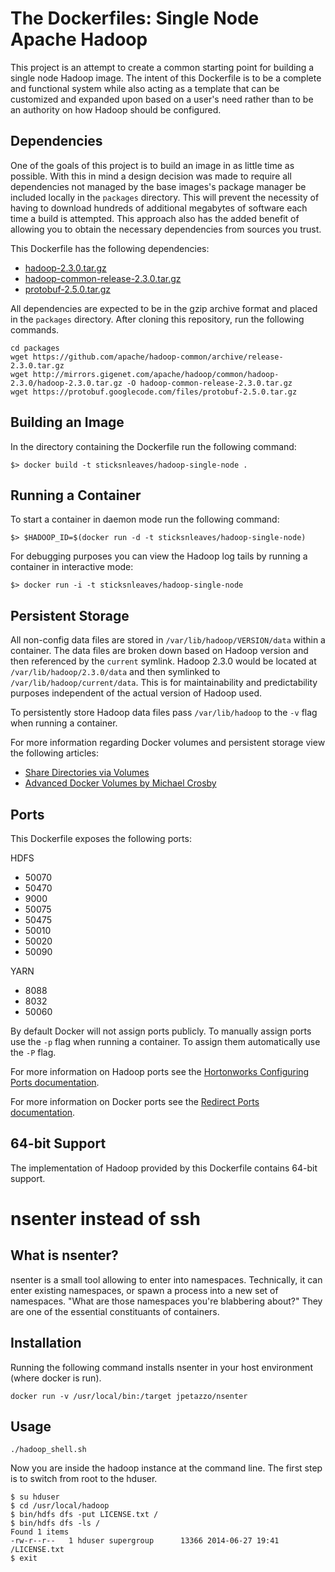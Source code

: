 # The Dockerfiles: Single Node Apache Hadoop

This project is an attempt to create a common starting point for building a single node Hadoop image. The intent of this Dockerfile is to be a complete and functional system while also acting as a template that can be customized and expanded upon based on a user's need rather than to be an authority on how Hadoop should be configured.

## Dependencies

One of the goals of this project is to build an image in as little time as possible. With this in mind a design decision was made to require all dependencies not managed by the base images's package manager be included locally in the ```packages``` directory. This will prevent the necessity of having to download hundreds of additional megabytes of software each time a build is attempted. This approach also has the added benefit of allowing you to obtain the necessary dependencies from sources you trust.

This Dockerfile has the following dependencies:

* [hadoop-2.3.0.tar.gz](http://www.apache.org/dyn/closer.cgi/hadoop/common/)
* [hadoop-common-release-2.3.0.tar.gz](https://github.com/apache/hadoop-common/releases)
* [protobuf-2.5.0.tar.gz](https://code.google.com/p/protobuf/downloads/detail?name=protobuf-2.5.0.tar.gz&can=2&q=)

All dependencies are expected to be in the gzip archive format and placed in the ```packages``` directory. After cloning
this repository, run the following commands.

```
cd packages
wget https://github.com/apache/hadoop-common/archive/release-2.3.0.tar.gz
wget http://mirrors.gigenet.com/apache/hadoop/common/hadoop-2.3.0/hadoop-2.3.0.tar.gz -O hadoop-common-release-2.3.0.tar.gz
wget https://protobuf.googlecode.com/files/protobuf-2.5.0.tar.gz
```

## Building an Image

In the directory containing the Dockerfile run the following command:

```$> docker build -t sticksnleaves/hadoop-single-node .```

## Running a Container

To start a container in daemon mode run the following command:

```$> $HADOOP_ID=$(docker run -d -t sticksnleaves/hadoop-single-node)```

For debugging purposes you can view the Hadoop log tails by running a container in interactive mode:

```$> docker run -i -t sticksnleaves/hadoop-single-node```

## Persistent Storage

All non-config data files are stored in ```/var/lib/hadoop/VERSION/data``` within a container. The data files are broken down based on Hadoop version and then referenced by the ```current``` symlink. Hadoop 2.3.0 would be located at ```/var/lib/hadoop/2.3.0/data``` and then symlinked to ```/var/lib/hadoop/current/data```. This is for maintainability and predictability purposes independent of the actual version of Hadoop used.

To persistently store Hadoop data files pass ```/var/lib/hadoop``` to the ```-v``` flag when running a container.

For more information regarding Docker volumes and persistent storage view the following articles:

* [Share Directories via Volumes](http://docs.docker.io/en/latest/use/working_with_volumes/)
* [Advanced Docker Volumes by Michael Crosby](http://crosbymichael.com/advanced-docker-volumes.html)

## Ports

This Dockerfile exposes the following ports:

HDFS
* 50070
* 50470
* 9000
* 50075
* 50475
* 50010
* 50020
* 50090

YARN
* 8088
* 8032
* 50060

By default Docker will not assign ports publicly. To manually assign ports use the ```-p``` flag when running a container. To assign them automatically use the ```-P``` flag.

For more information on Hadoop ports see the [Hortonworks Configuring Ports documentation](http://docs.hortonworks.com/HDPDocuments/HDP2/HDP-2.0.9.1/bk_reference/content/reference_chap2.html).

For more information on Docker ports see the [Redirect Ports documentation](http://docs.docker.io/en/latest/use/port_redirection/).

## 64-bit Support

The implementation of Hadoop provided by this Dockerfile contains 64-bit support.

# nsenter instead of ssh

## What is nsenter?

nsenter is a small tool allowing to enter into namespaces. Technically, it can enter existing 
namespaces, or spawn a process into a new set of namespaces. "What are those namespaces you're 
blabbering about?" They are one of the essential constituants of containers.

## Installation

Running the following command installs nsenter in your host environment (where docker is run).

```
docker run -v /usr/local/bin:/target jpetazzo/nsenter
```

## Usage


```
./hadoop_shell.sh
```

Now you are inside the hadoop instance at the command line. The first step is to switch
from root to the hduser.

```
$ su hduser
$ cd /usr/local/hadoop
$ bin/hdfs dfs -put LICENSE.txt /
$ bin/hdfs dfs -ls /
Found 1 items
-rw-r--r--   1 hduser supergroup      13366 2014-06-27 19:41 /LICENSE.txt
$ exit
````

